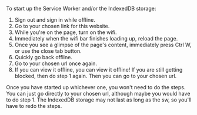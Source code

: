 To start up the Service Worker and/or the IndexedDB storage:

1. Sign out and sign in while offline.
2. Go to your chosen link for this website.
3. While you're on the page, turn on the wifi.
4. Immediately when the wifi bar finishes loading up, reload the page.
5. Once you see a glimpse of the page's content, immediately press Ctrl W, or use the close tab button.
6. Quickly go back offline.
7. Go to your chosen url once again.
8. If you can view it offline, you can view it offline! If you are still getting blocked, then do step 1 again. Then you can go to your chosen url.

Once you have started up whichever one, you won't need to do the steps. You can just go directly to your chosen url, although maybe you would have to do step 1. 
The IndexedDB storage may not last as long as the sw, so you'll have to redo the steps. 
